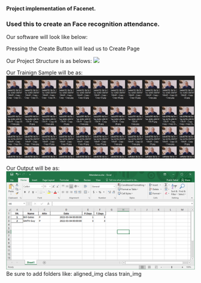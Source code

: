 <h4>Project implementation of Facenet.</h4>

<h3>Used this to create an Face recognition attendance.</h3>

Our software will look like below:
<img scr='./images/omepage.png'>

Pressing the Create Button will lead us to Create Page
<img scr='./images/create_student.png'>


Our Project Structure is as belows:
<img src='./images/folder_structure.png'>



Our Trainign Sample will be as:
<img src='./images/training_data_example.png'>


Our Output will be as:
<img src='./images/AttendanceSheet.png'>
<br>
Be sure to add folders like:
aligned_img
class
train_img


